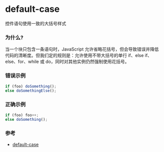 # default-case

控件语句使用一致的大括号样式

### 为什么?

当一个块只包含一条语句时，JavaScript 允许省略花括号，但会导致错误并降低代码的清晰度。但我们定的规则是：允许使用不带大括号的单行 if、else if、else、for、while 或 do，同时对其他实例仍然强制使用花括号。

### 错误示例

```js
if (foo) doSomething();
else doSomethingElse();
```

### 正确示例

```js
if (foo) foo++;
else doSomething();
```

### 参考

- [default-case](https://eslint.org/docs/rules/default-case)
